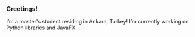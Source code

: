 ### Greetings!
I’m a master's student residing in Ankara, Turkey!
I’m currently working on Python libraries and JavaFX.
